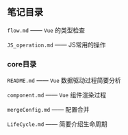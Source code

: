 ## 笔记目录

`flow.md` —— `Vue` 的类型检查

`JS_operation.md` —— JS常用的操作

### core目录

`README.md` —— `Vue` 数据驱动过程简要分析

`component.md` —— `Vue` 组件渲染过程

`mergeConfig.md` —— 配置合并

`LifeCycle.md` —— 简要介绍生命周期
